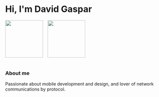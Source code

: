 # Hi, I'm David Gaspar

<div style="display: flex; flex-direction: row;" >
    <img 
        src="https://github-readme-stats.vercel.app/api/top-langs/?username=davidgaspardev&layout=compact&langs_count=4" 
        height="120"  />
    <img 
        style="margin-left: 15px;"
        src="https://github-readme-stats.vercel.app/api?username=davidgaspardev&hide=contribs,issues"
        height="120" />
</div>

<br/>

### About me

Passionate about mobile development and design, and lover of network communications by protocol.